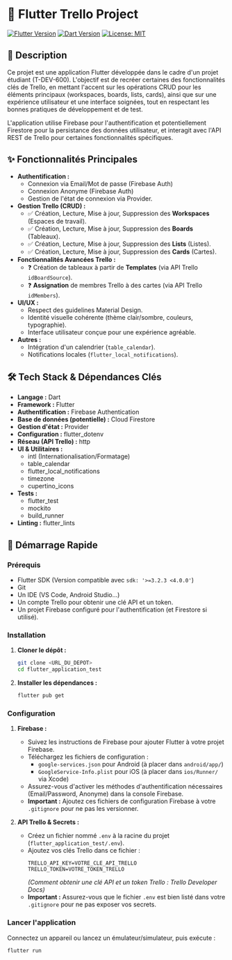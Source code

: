 # 🚀 Flutter Trello Project

[![Flutter Version](https://img.shields.io/badge/Flutter-%3E%3D3.x.x-blue)](https://flutter.dev)
[![Dart Version](https://img.shields.io/badge/Dart-%3E%3D3.2.3-blue)](https://dart.dev)
[![License: MIT](https://img.shields.io/badge/License-MIT-yellow.svg)](https://opensource.org/licenses/MIT)

## 📝 Description

Ce projet est une application Flutter développée dans le cadre d'un projet étudiant (T-DEV-600). L'objectif est de recréer certaines des fonctionnalités clés de Trello, en mettant l'accent sur les opérations CRUD pour les éléments principaux (workspaces, boards, lists, cards), ainsi que sur une expérience utilisateur et une interface soignées, tout en respectant les bonnes pratiques de développement et de test.

L'application utilise Firebase pour l'authentification et potentiellement Firestore pour la persistance des données utilisateur, et interagit avec l'API REST de Trello pour certaines fonctionnalités spécifiques.

## ✨ Fonctionnalités Principales

*   **Authentification :**
    *   Connexion via Email/Mot de passe (Firebase Auth)
    *   Connexion Anonyme (Firebase Auth)
    *   Gestion de l'état de connexion via Provider.
*   **Gestion Trello (CRUD) :**
    *   ✅ Création, Lecture, Mise à jour, Suppression des **Workspaces** (Espaces de travail).
    *   ✅ Création, Lecture, Mise à jour, Suppression des **Boards** (Tableaux).
    *   ✅ Création, Lecture, Mise à jour, Suppression des **Lists** (Listes).
    *   ✅ Création, Lecture, Mise à jour, Suppression des **Cards** (Cartes).
*   **Fonctionnalités Avancées Trello :**
    *   ❓ Création de tableaux à partir de **Templates** (via API Trello `idBoardSource`).
    *   ❓ **Assignation** de membres Trello à des cartes (via API Trello `idMembers`).
*   **UI/UX :**
    *   Respect des guidelines Material Design.
    *   Identité visuelle cohérente (thème clair/sombre, couleurs, typographie).
    *   Interface utilisateur conçue pour une expérience agréable.
*   **Autres :**
    *   Intégration d'un calendrier (`table_calendar`).
    *   Notifications locales (`flutter_local_notifications`).

## 🛠️ Tech Stack & Dépendances Clés

*   **Langage :** Dart
*   **Framework :** Flutter
*   **Authentification :** Firebase Authentication
*   **Base de données (potentielle) :** Cloud Firestore
*   **Gestion d'état :** Provider
*   **Configuration :** flutter_dotenv
*   **Réseau (API Trello) :** http
*   **UI & Utilitaires :**
    *   intl (Internationalisation/Formatage)
    *   table_calendar
    *   flutter_local_notifications
    *   timezone
    *   cupertino_icons
*   **Tests :**
    *   flutter_test
    *   mockito
    *   build_runner
*   **Linting :** flutter_lints

## 🚀 Démarrage Rapide

### Prérequis

*   Flutter SDK (Version compatible avec `sdk: '>=3.2.3 <4.0.0'`)
*   Git
*   Un IDE (VS Code, Android Studio...)
*   Un compte Trello pour obtenir une clé API et un token.
*   Un projet Firebase configuré pour l'authentification (et Firestore si utilisé).

### Installation

1.  **Cloner le dépôt :**
    ```bash
    git clone <URL_DU_DEPOT>
    cd flutter_application_test
    ```
2.  **Installer les dépendances :**
    ```bash
    flutter pub get
    ```

### Configuration

1.  **Firebase :**
    *   Suivez les instructions de Firebase pour ajouter Flutter à votre projet Firebase.
    *   Téléchargez les fichiers de configuration :
        *   `google-services.json` pour Android (à placer dans `android/app/`)
        *   `GoogleService-Info.plist` pour iOS (à placer dans `ios/Runner/` via Xcode)
    *   Assurez-vous d'activer les méthodes d'authentification nécessaires (Email/Password, Anonyme) dans la console Firebase.
    *   **Important :** Ajoutez ces fichiers de configuration Firebase à votre `.gitignore` pour ne pas les versionner.

2.  **API Trello & Secrets :**
    *   Créez un fichier nommé `.env` à la racine du projet (`flutter_application_test/.env`).
    *   Ajoutez vos clés Trello dans ce fichier :
        ```dotenv
        TRELLO_API_KEY=VOTRE_CLE_API_TRELLO
        TRELLO_TOKEN=VOTRE_TOKEN_TRELLO
        ```
        *(Comment obtenir une clé API et un token Trello : Trello Developer Docs)*
    *   **Important :** Assurez-vous que le fichier `.env` est bien listé dans votre `.gitignore` pour ne pas exposer vos secrets.

### Lancer l'application

Connectez un appareil ou lancez un émulateur/simulateur, puis exécute :

```bash
flutter run
```

